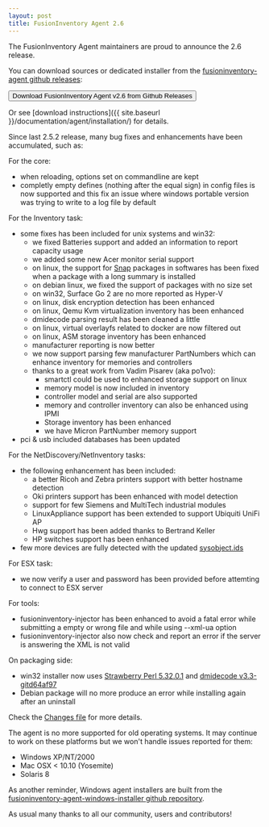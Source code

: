 ```yaml
---
layout: post
title: FusionInventory Agent 2.6
---
```


The FusionInventory Agent maintainers are proud to announce the 2.6 release.

You can download sources or dedicated installer from the [fusioninventory-agent github releases](https://github.com/fusioninventory/fusioninventory-agent/releases/tag/2.6):

<button class="button-save large" onclick="window.location.href='https://github.com/fusioninventory/fusioninventory-agent/releases/tag/2.6'">Download FusionInventory Agent v2.6 from Github Releases</button>

Or see [download instructions]({{ site.baseurl }}/documentation/agent/installation/) for details.

Since last 2.5.2 release, many bug fixes and enhancements have been accumulated, such as:

For the core:
- when reloading, options set on commandline are kept
- completly empty defines (nothing after the equal sign) in config files is now supported and this fix an issue where windows portable version was trying to write to a log file by default

For the Inventory task:
- some fixes has been included for unix systems and win32:
  - we fixed Batteries support and added an information to report capacity usage
  - we added some new Acer monitor serial support
  - on linux, the support for [Snap](https://snapcraft.io/) packages in softwares has been fixed when a package with a long summary is installed
  - on debian linux, we fixed the support of packages with no size set
  - on win32, Surface Go 2 are no more reported as Hyper-V
  - on linux, disk encryption detection has been enhanced
  - on linux, Qemu Kvm virtualization inventory has been enhanced
  - dmidecode parsing result has been cleaned a little
  - on linux, virtual overlayfs related to docker are now filtered out
  - on linux, ASM storage inventory has been enhanced
  - manufacturer reporting is now better
  - we now support parsing few manufacturer PartNumbers which can enhance inventory for memories and controllers
  - thanks to a great work from Vadim Pisarev (aka po1vo):
    - smartctl could be used to enhanced storage support on linux
    - memory model is now included in inventory
    - controller model and serial are also supported
    - memory and controller inventory can also be enhanced using IPMI
    - Storage inventory has been enhanced
    - we have Micron PartNumber memory support
- pci & usb included databases has been updated

For the NetDiscovery/NetInventory tasks:
- the following enhancement has been included:
  - a better Ricoh and Zebra printers support with better hostname detection
  - Oki printers support has been enhanced with model detection
  - support for few Siemens and MultiTech industrial modules
  - LinuxAppliance support has been extended to support Ubiquiti UniFi AP
  - Hwg support has been added thanks to Bertrand Keller
  - HP switches support has been enhanced
- few more devices are fully detected with the updated [sysobject.ids](https://github.com/fusioninventory/sysobject.ids/releases/tag/fia-2.6)

For ESX task:
- we now verify a user and password has been provided before attemting to connect to ESX server

For tools:
- fusioninventory-injector has been enhanced to avoid a fatal error while submitting a empty or wrong file and while using --xml-ua option
- fusioninventory-injector also now check and report an error if the server is answering the XML is not valid

On packaging side:
- win32 installer now uses [Strawberry Perl 5.32.0.1](http://strawberryperl.com/releases.html) and [dmidecode v3.3-gitd64af97](https://github.com/fusioninventory/dmidecode/releases/tag/dmidecode-3-3-gitd64af97)
- Debian package will no more produce an error while installing again after an uninstall

Check the [Changes file](https://github.com/fusioninventory/fusioninventory-agent/blob/2.6/Changes) for more details.

The agent is no more supported for old operating systems. It may continue to work on these platforms but we won't handle issues reported for them:
- Windows XP/NT/2000
- Mac OSX < 10.10 (Yosemite)
- Solaris 8

As another reminder, Windows agent installers are built from the [fusioninventory-agent-windows-installer github repository](https://github.com/fusioninventory/fusioninventory-agent-windows-installer).

As usual many thanks to all our community, users and contributors!
